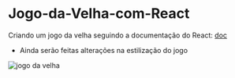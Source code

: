 # Jogo-da-Velha-com-React

Criando um jogo da velha seguindo a documentação do React: [doc](https://pt-br.reactjs.org/tutorial/tutorial.html#completing-the-game)

- Ainda serão feitas alterações na estilização do jogo


![jogo da velha](https://user-images.githubusercontent.com/60633445/179383950-226608d2-998a-4a49-8bd2-dc98d07c8c58.png)
